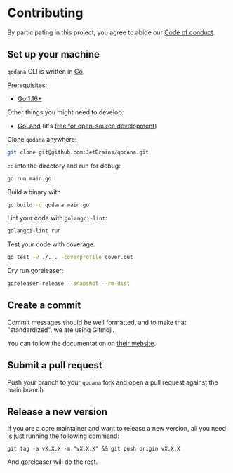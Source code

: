 # Contributing

By participating in this project, you agree to abide our [Code of conduct](.github/CODE_OF_CONDUCT.md).

## Set up your machine

`qodana` CLI is written in [Go](https://golang.org/).

Prerequisites:

- [Go 1.16+](https://golang.org/doc/install)

Other things you might need to develop:

- [GoLand](https://www.jetbrains.com/go/) (it's [free for open-source development](https://www.jetbrains.com/community/opensource/))

Clone `qodana` anywhere:

```sh
git clone git@github.com:JetBrains/qodana.git
```

`cd` into the directory and run for debug:

```sh
go run main.go
```

Build a binary with

```sh
go build -o qodana main.go
```

Lint your code with `golangci-lint`:

```sh
golangci-lint run
```

Test your code with coverage:
```sh
go test -v ./... -coverprofile cover.out
```

Dry run goreleaser:

```sh
goreleaser release --snapshot --rm-dist
```

## Create a commit

Commit messages should be well formatted, and to make that "standardized", we are using Gitmoji.

You can follow the documentation on
[their website](https://gitmoji.dev).


## Submit a pull request

Push your branch to your `qodana` fork and open a pull request against the
main branch.


## Release a new version

If you are a core maintainer and want to release a new version, all you need is just running the following command:

```shell
git tag -a vX.X.X -m "vX.X.X" && git push origin vX.X.X
```

And goreleaser will do the rest.
